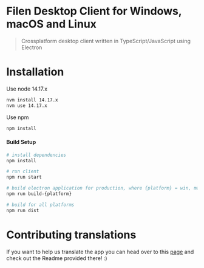 # Filen Desktop Client for Windows, macOS and Linux
> Crossplatform desktop client written in TypeScript/JavaScript using Electron

# Installation

Use node 14.17.x

``` bash
nvm install 14.17.x
nvm use 14.17.x
```

Use npm

``` bash
npm install
```

#### Build Setup

``` bash
# install dependencies
npm install

# run client
npm run start

# build electron application for production, where {platform} = win, mac or linux
npm run build-{platform}

# build for all platforms
npm run dist

```

# Contributing translations

If you want to help us translate the app you can head over to this [page](https://github.com/FilenCloudDienste/filen-desktop/tree/master/src/renderer/lib/i18n) and check out the Readme provided there! :)

